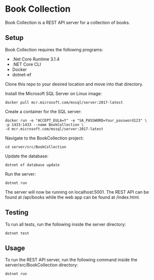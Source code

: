# Book Collection
Book Collection is a REST API server for a collection of books.

## Setup
Book Collection requires the following programs:
* .Net Core Runtime 3.1.4
* .NET Core CLI
* Docker
* dotnet-ef

Clone this repo to your desired location and move into that directory.

Install the Microsoft SQL Server on Linux image:
```shell
docker pull mcr.microsoft.com/mssql/server:2017-latest
```

Create a container for the SQL server:
```shell
docker run -e "ACCEPT_EULA=Y" -e "SA_PASSWORD=Your_password123" \
-p 1433:1433 --name BookCollection \
-d mcr.microsoft.com/mssql/server:2017-latest
```

Navigate to the BookCollection project:
```shell
cd server/src/BookCollection
```

Update the database:
```shell
dotnet ef database update
```

Run the server:
```shell
dotnet run
```

The server will now be running on localhost:5001. The REST API can be found at 
/api/books while the web app can be found at /index.html.

## Testing
To run all tests, run the following inside the server directory:
```shell
dotnet test
```

## Usage
To run the REST API server, run the following command inside the 
server/src/BookCollection directory:
```shell
dotnet run
```

